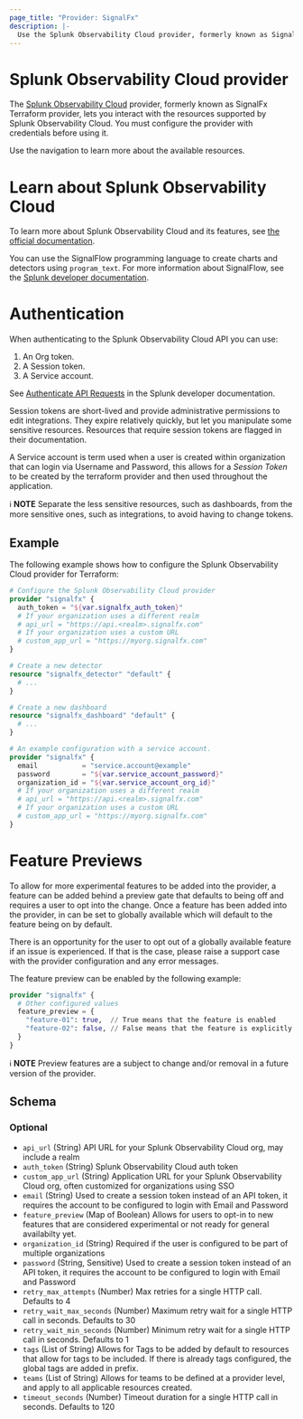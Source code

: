```yaml
---
page_title: "Provider: SignalFx"
description: |-
  Use the Splunk Observability Cloud provider, formerly known as SignalFx Terraform provider, to interact with the resources supported by Splunk Observability Cloud. Configure the provider with the proper credentials before using it.
---
```


# Splunk Observability Cloud provider

The [Splunk Observability Cloud](https://www.splunk.com/en_us/products/observability.html) provider, formerly known as SignalFx Terraform provider, lets you interact with the resources supported by Splunk Observability Cloud. You must configure the provider with credentials before using it.

Use the navigation to learn more about the available resources.

# Learn about Splunk Observability Cloud

To learn more about Splunk Observability Cloud and its features, see [the official documentation](https://docs.splunk.com/observability/en/).

You can use the SignalFlow programming language to create charts and detectors using `program_text`. For more information about SignalFlow, see the [Splunk developer documentation](https://dev.splunk.com/observability/docs/signalflow/).

# Authentication

When authenticating to the Splunk Observability Cloud API you can use:

1. An Org token.
2. A Session token.
3. A Service account.

See [Authenticate API Requests](https://dev.splunk.com/observability/docs/apibasics/authentication_basics/) in the Splunk developer documentation.

Session tokens are short-lived and provide administrative permissions to edit integrations. They expire relatively quickly, but let you manipulate some sensitive resources. Resources that require session tokens are flagged in their documentation.

A Service account is term used when a user is created within organization that can login via Username and Password, this allows for a *Session Token* to be created by the terraform provider and then used throughout the application.

ℹ️ **NOTE** Separate the less sensitive resources, such as dashboards, from the more sensitive ones, such as integrations, to avoid having to change tokens.

## Example

The following example shows how to configure the Splunk Observability Cloud provider for Terraform:

```terraform
# Configure the Splunk Observability Cloud provider
provider "signalfx" {
  auth_token = "${var.signalfx_auth_token}"
  # If your organization uses a different realm
  # api_url = "https://api.<realm>.signalfx.com"
  # If your organization uses a custom URL
  # custom_app_url = "https://myorg.signalfx.com"
}

# Create a new detector
resource "signalfx_detector" "default" {
  # ...
}

# Create a new dashboard
resource "signalfx_dashboard" "default" {
  # ...
}
```

```terraform
# An example configuration with a service account.
provider "signalfx" {
  email           = "service.account@example"
  password        = "${var.service_account_password}"
  organization_id = "${var.service_account_org_id}"
  # If your organization uses a different realm
  # api_url = "https://api.<realm>.signalfx.com"
  # If your organization uses a custom URL
  # custom_app_url = "https://myorg.signalfx.com"
}
```

# Feature Previews

To allow for more experimental features to be added into the provider, a feature can be added behind a preview gate that defaults to being off and requires a user to opt into the change. Once a feature has been added into the provider, in can be set to globally available which will default to the feature being on by default.

There is an opportunity for the user to opt out of a globally available feature if an issue is experienced. If that is the case, please raise a support case with the provider configuration and any error messages.

The feature preview can be enabled by the following example:

```terraform
provider "signalfx" {
  # Other configured values
  feature_preview = {
    "feature-01": true,  // True means that the feature is enabled
    "feature-02": false, // False means that the feature is explicitly disabled
  }
}
```

ℹ️ **NOTE** Preview features are a subject to change and/or removal in a future version of the provider.

<!-- schema generated by tfplugindocs -->
## Schema

### Optional

- `api_url` (String) API URL for your Splunk Observability Cloud org, may include a realm
- `auth_token` (String) Splunk Observability Cloud auth token
- `custom_app_url` (String) Application URL for your Splunk Observability Cloud org, often customized for organizations using SSO
- `email` (String) Used to create a session token instead of an API token, it requires the account to be configured to login with Email and Password
- `feature_preview` (Map of Boolean) Allows for users to opt-in to new features that are considered experimental or not ready for general availabilty yet.
- `organization_id` (String) Required if the user is configured to be part of multiple organizations
- `password` (String, Sensitive) Used to create a session token instead of an API token, it requires the account to be configured to login with Email and Password
- `retry_max_attempts` (Number) Max retries for a single HTTP call. Defaults to 4
- `retry_wait_max_seconds` (Number) Maximum retry wait for a single HTTP call in seconds. Defaults to 30
- `retry_wait_min_seconds` (Number) Minimum retry wait for a single HTTP call in seconds. Defaults to 1
- `tags` (List of String) Allows for Tags to be added by default to resources that allow for tags to be included. If there is already tags configured, the global tags are added in prefix.
- `teams` (List of String) Allows for teams to be defined at a provider level, and apply to all applicable resources created.
- `timeout_seconds` (Number) Timeout duration for a single HTTP call in seconds. Defaults to 120
